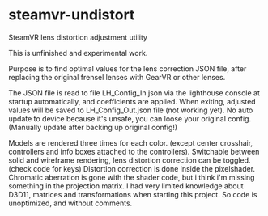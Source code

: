 # steamvr-undistort
SteamVR lens distortion adjustment utility

This is unfinished and experimental work.

Purpose is to find optimal values for the lens correction JSON file, after replacing the original frensel lenses with GearVR or other lenses.

The JSON file is read to file LH_Config_In.json via the lighthouse console at startup automatically, and coefficients are applied.
When exiting, adjusted values will be saved to LH_Config_Out.json file (not working yet). No auto update to device because it's unsafe, you can loose your original config. (Manually update after backing up original config!) 

Models are rendered three times for each color. (except center crosshair, controllers and info boxes attached to the controllers).
Switchable between solid and wireframe rendering, lens distortion correction can be toggled. (check code for keys)
Distortion correction is done inside the pixelshader. Chromatic aberration is gone with the shader code, but i think i'm missing something in the projection matrix. 
I had very limited knowledge about D3D11, matrices and transformations when starting this project. So code is unoptimized, and without comments.  


